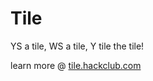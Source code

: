 # Tile
YS a tile, WS a tile, Y tile the tile!

learn more @ [tile.hackclub.com](https://tile.hackclub.com)

